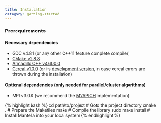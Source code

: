 ```yaml
---
title: Installation
category: getting-started
---
```


<div class="custom-callout custom-callout-warning" id="jquery-required">

### Prerequirements

#### Necessary dependencies
- GCC v4.8.1 (or any other C++11 feature complete compiler)
- [CMake v2.8.8](http://www.cmake.org/download/)
- [Armadillo C++ v4.600.0](http://arma.sourceforge.net/download.html)
- [Cereal v1.0.0](https://github.com/USCiLab/cereal/releases) (or its [development version](https://github.com/USCiLab/cereal/archive/develop.tar.gz), in case  cereal errors are thrown during the installation)

#### Optional dependencies (only needed for parallel/cluster algorithms)
- MPI v3.0.0 (we recommend the [MVAPICH](http://mvapich.cse.ohio-state.edu/) implementation)

</div>

{% highlight bash %}
cd path/to/project      # Goto the project directory
cmake .                 # Prepare the Makefiles
make                    # Compile the library
sudo make install       # Install Mantella into your local system
{% endhighlight %}